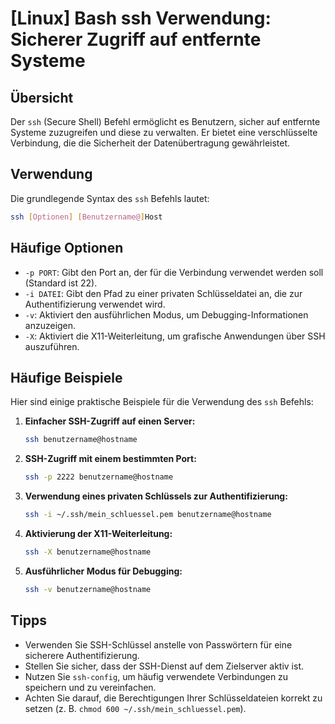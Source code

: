 # [Linux] Bash ssh Verwendung: Sicherer Zugriff auf entfernte Systeme

## Übersicht
Der `ssh` (Secure Shell) Befehl ermöglicht es Benutzern, sicher auf entfernte Systeme zuzugreifen und diese zu verwalten. Er bietet eine verschlüsselte Verbindung, die die Sicherheit der Datenübertragung gewährleistet.

## Verwendung
Die grundlegende Syntax des `ssh` Befehls lautet:

```bash
ssh [Optionen] [Benutzername@]Host
```

## Häufige Optionen
- `-p PORT`: Gibt den Port an, der für die Verbindung verwendet werden soll (Standard ist 22).
- `-i DATEI`: Gibt den Pfad zu einer privaten Schlüsseldatei an, die zur Authentifizierung verwendet wird.
- `-v`: Aktiviert den ausführlichen Modus, um Debugging-Informationen anzuzeigen.
- `-X`: Aktiviert die X11-Weiterleitung, um grafische Anwendungen über SSH auszuführen.

## Häufige Beispiele
Hier sind einige praktische Beispiele für die Verwendung des `ssh` Befehls:

1. **Einfacher SSH-Zugriff auf einen Server:**
   ```bash
   ssh benutzername@hostname
   ```

2. **SSH-Zugriff mit einem bestimmten Port:**
   ```bash
   ssh -p 2222 benutzername@hostname
   ```

3. **Verwendung eines privaten Schlüssels zur Authentifizierung:**
   ```bash
   ssh -i ~/.ssh/mein_schluessel.pem benutzername@hostname
   ```

4. **Aktivierung der X11-Weiterleitung:**
   ```bash
   ssh -X benutzername@hostname
   ```

5. **Ausführlicher Modus für Debugging:**
   ```bash
   ssh -v benutzername@hostname
   ```

## Tipps
- Verwenden Sie SSH-Schlüssel anstelle von Passwörtern für eine sicherere Authentifizierung.
- Stellen Sie sicher, dass der SSH-Dienst auf dem Zielserver aktiv ist.
- Nutzen Sie `ssh-config`, um häufig verwendete Verbindungen zu speichern und zu vereinfachen.
- Achten Sie darauf, die Berechtigungen Ihrer Schlüsseldateien korrekt zu setzen (z. B. `chmod 600 ~/.ssh/mein_schluessel.pem`).